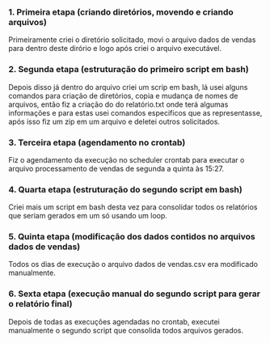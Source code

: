 ### 1. Primeira etapa (criando diretórios, movendo e criando arquivos)
  Primeiramente criei o diretório solicitado, movi o arquivo dados de vendas para dentro deste dirório e logo após criei o arquivo executável.

### 2. Segunda etapa (estruturação do primeiro script em bash)
  Depois disso já dentro do arquivo criei um scrip em bash, lá usei alguns comandos para criação de diretórios, copia e mudança de nomes de arquivos, então fiz a criação do do relatório.txt onde terá algumas informações e para estas usei comandos especificos que as representasse, após isso fiz um zip em um arquivo e deletei outros solicitados.

### 3. Terceira etapa (agendamento no crontab)
  Fiz o agendamento da execução no scheduler crontab para executar o arquivo processamento de vendas de segunda a quinta às 15:27.

### 4. Quarta etapa (estruturação do segundo script em bash)
  Criei mais um script em bash desta vez para consolidar todos os relatórios que seriam gerados em um só usando um loop.

### 5. Quinta etapa (modificação dos dados contidos no arquivos dados de vendas)
  Todos os dias de execução o arquivo dados de vendas.csv era modificado manualmente.

### 6. Sexta etapa (execução manual do segundo script para gerar o relatório final)
  Depois de todas as execuções agendadas no crontab, executei manualmente o segundo script que consolida todos arquivos gerados.

  
